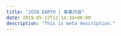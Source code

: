 ```yaml
---
title: "JOIN EARTH | 事業内容"
date: 2019-05-12T12:14:34+06:00
description: "This is meta description."
---
```

